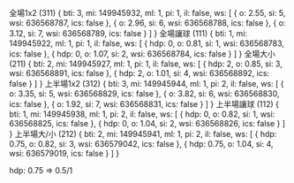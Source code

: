 全場1x2 (311) {
  bti: 3,
  mi: 149945932,
  ml: 1,
  pi: 1,
  il: false,
  ws: [
    { o: 2.55, si: 5, wsi: 636568787, ics: false },
    { o: 2.96, si: 6, wsi: 636568788, ics: false },
    { o: 3.12, si: 7, wsi: 636568789, ics: false }
  ]
}
全場讓球 (111) {
  bti: 1,
  mi: 149945922,
  ml: 1,
  pi: 1,
  il: false,
  ws: [
    { hdp: 0, o: 0.81, si: 1, wsi: 636568783, ics: false },
    { hdp: 0, o: 1.07, si: 2, wsi: 636568784, ics: false }
  ]
}
全場大小 (211) {
  bti: 2,
  mi: 149945927,
  ml: 1,
  pi: 1,
  il: false,
  ws: [
    { hdp: 2, o: 0.85, si: 3, wsi: 636568891, ics: false },
    { hdp: 2, o: 1.01, si: 4, wsi: 636568892, ics: false }
  ]
}
上半場1x2 (312) {
  bti: 3,
  mi: 149945944,
  ml: 1,
  pi: 2,
  il: false,
  ws: [
    { o: 3.35, si: 5, wsi: 636568829, ics: false },
    { o: 3.82, si: 6, wsi: 636568830, ics: false },
    { o: 1.92, si: 7, wsi: 636568831, ics: false }
  ]
}
上半場讓球 (112) {
  bti: 1,
  mi: 149945938,
  ml: 1,
  pi: 2,
  il: false,
  ws: [
    { hdp: 0, o: 0.82, si: 1, wsi: 636568825, ics: false },
    { hdp: 0, o: 1.04, si: 2, wsi: 636568826, ics: false }
  ]
}
上半場大/小 (212) {
  bti: 2,
  mi: 149945941,
  ml: 1,
  pi: 2,
  il: false,
  ws: [
    { hdp: 0.75, o: 0.82, si: 3, wsi: 636579042, ics: false },
    { hdp: 0.75, o: 1.04, si: 4, wsi: 636579019, ics: false }
  ]
}

hdp: 0.75 => 0.5/1
